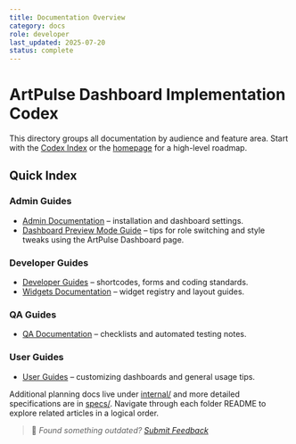 ```yaml
---
title: Documentation Overview
category: docs
role: developer
last_updated: 2025-07-20
status: complete
---
```


# ArtPulse Dashboard Implementation Codex

This directory groups all documentation by audience and feature area. Start with the [Codex Index](./codex_index.md) or the [homepage](./index.md) for a high-level roadmap.

## Quick Index

### Admin Guides
- [Admin Documentation](admin/README.md) – installation and dashboard settings.
- [Dashboard Preview Mode Guide](dashboard-preview-mode-guide.md) – tips for role switching and style tweaks using the ArtPulse Dashboard page.

### Developer Guides
- [Developer Guides](developer/README.md) – shortcodes, forms and coding standards.
- [Widgets Documentation](widgets/README.md) – widget registry and layout guides.

### QA Guides
- [QA Documentation](qa/README.md) – checklists and automated testing notes.

### User Guides
- [User Guides](user/README.md) – customizing dashboards and general usage tips.

Additional planning docs live under [internal/](internal/) and more detailed specifications are in [specs/](specs/). Navigate through each folder README to explore related articles in a logical order.

> 💬 *Found something outdated? [Submit Feedback](feedback.md)*
